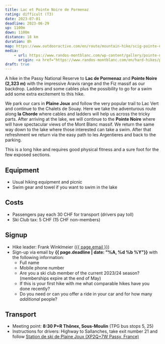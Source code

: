 ```yaml
---
title: Lac et Pointe Noire de Pormenaz
rating: difficult (T3)
date: 2023-07-01
deadline: 2023-06-29
up: 1100m
down: 1100m
distance: 18 km
duration: 8h
map: https://www.outdooractive.com/en/route/mountain-hike/scig-pointe-noire-de-pormenaz/259716272/?share=%7Ezvzf73vk%244ossv97e#dm=1
media:
    - url: https://www.randos-montblanc.com/wp-content/gallery/pointe-noire-de-pormenaz/Pointe_de_Pormenaz45.jpg
      origin: <a href="https://www.randos-montblanc.com/en/hard-hikes/pointe-noire-pormenaz.html">Randos-MontBlanc</a>
draft: true
---
```


A hike in the Passy National Reserve to **Lac de Pormenaz** and **Pointe Noire (2,323 m)** with
the impressive Aravis range and the Fiz massif as our backdrop. Ladders and some cables plus
the possibility to go for a swim add some extra excitement to this hike.

We park our cars in **Plaine Joux** and follow the very popular trail to Lac Vert and continue
to the Chalets de Souay. Here we take the adventurous route along **la Chorde** where cables and
ladders will help us across the tricky parts. After arriving at the lake, we will continue to the
**Pointe Noire** where will have spectacular views of the Mont Blanc massif. We return the same
way down to the lake where those interested can take a swim. After that refreshment we return via
the easy path to les Argentieres and back to the parking.

This is a long hike and requires good physical fitness and a sure foot for the few exposed
sections.

## <i class="bi bi-card-checklist"></i>Equipment
- Usual hiking equipment and picnic
- Swim gear and towel if you want to swim in the lake

## <i class="bi bi-piggy-bank"></i>Costs
- Passengers pay each 30 CHF for transport (drivers pay toll)
- Ski Club tax: 5 CHF (15 CHF non-members)

## <i class="bi bi-envelope-at"></i>Signup
- Hike leader: Frank Winklmeier (<a href="mailto:{{ page.email }}?subject=SCIG {{page.title}}">{{ page.email }}</a>)
- Sign-up via email by **{{ page.deadline | date: "%A, %d %b %Y"}}** with the following information:
  - Full name
  - Mobile phone number
  - Are you a ski club member of the current 2023/24 season? (memberships expire at the end of May)
  - If this is your first hike with me what comparable hikes have you done recently?
  - Do you need or can you offer a ride in your car and for how many *additional* people?

## <i class="bi bi-train-front"></i>Transport
- Meeting point: **8:30 P+R Thônex, Sous-Moulin** (TPG bus stops 5, 25)
- Instructions for drivers: Highway to Sallanches, take exit number 21 and follow [Station de ski de Plaine Joux (XP2Q+7W Passy, France)](https://goo.gl/maps/4nQGoovgHtHufkeq5)
